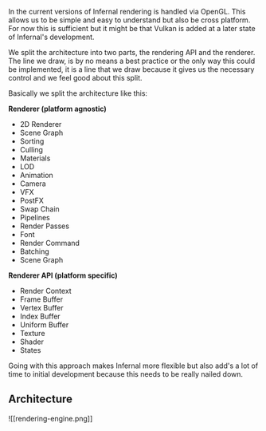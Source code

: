 In the current versions of Infernal rendering is handled via OpenGL. This allows us to be simple and easy to understand but also be cross platform. For now this is sufficient but it might be that Vulkan is added at a later state of Infernal's development.

We split the architecture into two parts, the rendering API and the renderer. The line we draw, is by no means a best practice or the only way this could be implemented, it is a line that we draw because it gives us the necessary control and we feel good about this split.

Basically we split the architecture like this:

**Renderer (platform agnostic)**
- 2D Renderer
- Scene Graph
- Sorting
- Culling
- Materials
- LOD
- Animation
- Camera
- VFX
- PostFX
- Swap Chain
- Pipelines
- Render Passes
- Font
- Render Command
- Batching
- Scene Graph

**Renderer API (platform specific)**
- Render Context
- Frame Buffer
- Vertex Buffer
- Index Buffer
- Uniform Buffer
- Texture
- Shader
- States

Going with this approach makes Infernal more flexible but also add's a lot of time to initial development because this needs to be really nailed down.
## Architecture
![[rendering-engine.png]]